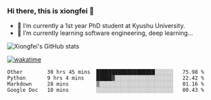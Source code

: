 ### Hi there, this is xiongfei 👋


- 🔭 I’m currently a 1st year PhD student at Kyushu University.
- 🌱 I’m currently learning software engineering, deep learning...

<!--
**Toma62299781/Toma62299781** is a ✨ _special_ ✨ repository because its `README.md` (this file) appears on your GitHub profile.
Here are some ideas to get you started:
-->

![Xiongfei's GitHub stats](https://github-readme-stats.vercel.app/api?username=Toma62299781)


[![wakatime](https://wakatime.com/badge/user/9e8d5516-d162-43e7-9563-87295d455a71.svg)](https://wakatime.com/@9e8d5516-d162-43e7-9563-87295d455a71)

<!--START_SECTION:waka-->
```text
Other        30 hrs 45 mins  ███████████████████░░░░░░   75.98 % 
Python       9 hrs 4 mins    █████▓░░░░░░░░░░░░░░░░░░░   22.42 % 
Markdown     28 mins         ▒░░░░░░░░░░░░░░░░░░░░░░░░   01.16 % 
Google Doc   10 mins         ░░░░░░░░░░░░░░░░░░░░░░░░░   00.43 % 
```
<!--END_SECTION:waka-->

